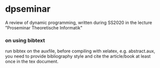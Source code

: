 # dpseminar
A review of dynamic programming, written during SS2020 in the lecture "Proseminar Theoretische Informatik"



### on using bibtext

run bibtex on the auxfile, before compiling with xelatex, e.g. abstract.aux, you 
need to provide bibliography style and cite the article/book at least once in the tex document.